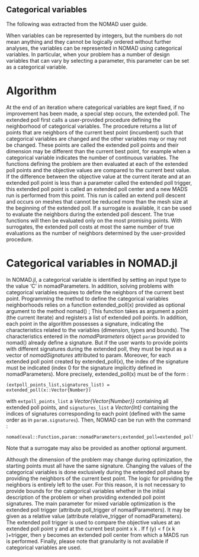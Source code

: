 ## Categorical variables

The following was extracted from the NOMAD user guide.

When variables can be represented by integers, but the numbers do not mean anything and
they cannot be logically ordered without further analyses, the variables can be represented
in NOMAD using categorical variables. In particular, when your problem has a number of design
variables that can vary by selecting a parameter, this parameter can be set as a categorical variable.

# Algorithm

At the end of an iteration where categorical variables are kept fixed, if no improvement has been
made, a special step occurs, the extended poll. The extended poll first calls a user-provided
procedure defining the neighborhood of categorical variables. The procedure returns a list of points
that are neighbors of the current best point (incumbent) such that categorical variables
are changed and the other variables may or may not be changed. These points are called the
extended poll points and their dimension may be different than the current best point, for
example when a categorical variable indicates the number of continuous variables.
The functions defining the problem are then evaluated at each of the extended poll points and
the objective values are compared to the current best value. If the difference between the
objective value at the current iterate and at an extended poll point is less than a parameter
called the extended poll trigger, this extended poll point is called an extended poll center and
a new MADS run is performed from this point. This run is called an extend poll descent and
occurs on meshes that cannot be reduced more than the mesh size at the beginning of the
extended poll.
If a surrogate is available, it can be used to evaluate the neighbors during the extended poll
descent. The true functions will then be evaluated only on the most promising points. With
surrogates, the extended poll costs at most the same number of true evaluations as the number
of neighbors determined by the user-provided procedure.

# Categorical variables in NOMAD.jl

In NOMAD.jl, a categorical variable is identified by setting an input type to the
value ‘C’ in nomadParameters. In addition, solving problems with categorical variables requires to define the neighbors
of the current best point. Programming the method to define the categorical variables neighborhoods relies on a function
extended_poll(x) provided as optional argument to the method nomad() ; This function takes as argument a point (the current
iterate) and registers a list of extended poll points.
In addition, each point in the algorithm possesses a signature, indicating the characteristics related to the variables
(dimension, types and bounds). The characteristics entered in the *nomadParameters* object `param` provided to nomad()
already define a signature. But if the user wants to provide points with different signatures during the extended
poll, they must be input as a vector of *nomadSignatures* attributed to param. Moreover, for each extended poll point created by extended_poll(x), the index of the signature must be indicated (index 0 for the signature implicitly defined in nomadParameters).
More precisely, extended_poll(x) must be of the form :

    (extpoll_points_list,signatures_list) = extended_poll(x::Vector{Number})

with `extpoll_points_list` a *Vector{Vector{Number}}* containing all extended poll points, and `signatures_list` a
*Vector{Int}* containing the indices of signatures corresponding to each point (defined with the same order as in
`param.signatures`). Then, NOMAD can be run with the command :

    nomad(eval::Function,param::nomadParameters;extended_poll=extended_poll::Function)

Note that a surrogate may also be provided as another optional argument.

Although the dimension of the problem may change during optimization, the starting points must
all have the same signature.
Changing the values of the categorical variables is done exclusively during the extended poll phase
by providing the neighbors of the current best point. The logic for providing the neighbors is
entirely left to the user. For this reason, it is not necessary to provide bounds for the categorical
variables whether in the initial description of the problem or when providing extended poll
point signatures.
The main parameter for mixed variable optimization is the extended poll trigger (attribute poll_trigger
of nomadParameters). It may be given as a relative value (attribute relative_trigger of nomadParameters).
The extended poll trigger is used to compare the objective values at an extended poll point y and
at the current best point x k . If f (y) < f (x k )+trigger, then y becomes an extended poll center
from which a MADS run is performed.
Finally, please note that granularity is not available if categorical variables are used.
